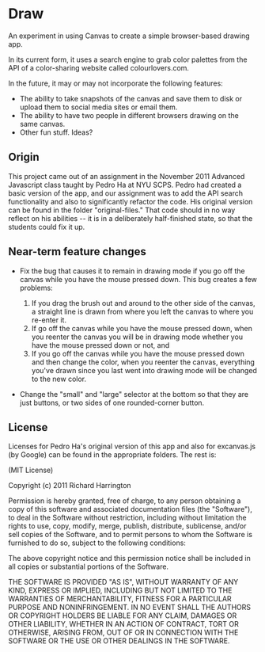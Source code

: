 # Draw

An experiment in using Canvas to create a simple browser-based drawing app.

In its current form, it uses a search engine to grab color palettes from the API of a color-sharing website called colourlovers.com. 

In the future, it may or may not incorporate the following features:

* The ability to take snapshots of the canvas and save them to disk or upload them to social media sites or email them.
* The ability to have two people in different browsers drawing on the same canvas.
* Other fun stuff. Ideas?


## Origin

This project came out of an assignment in the November 2011 Advanced Javascript class taught by Pedro Ha at NYU SCPS. Pedro had created a basic version of the app, and our assignment was to add the API search functionality and also to significantly refactor the code. His original version can be found in the folder "original-files." That code should in no way reflect on his abilities -- it is in a deliberately half-finished state, so that the students could fix it up.


## Near-term feature changes

* Fix the bug that causes it to remain in drawing mode if you go off the canvas while you have the mouse pressed down. This bug creates a few problems:
    1. If you drag the brush out and around to the other side of the canvas, a straight line is drawn from where you left the canvas to where you re-enter it. 
    2. If go off the canvas while you have the mouse pressed down, when you reenter the canvas you will be in drawing mode whether you have the mouse pressed down or not, and 
    3. If you go off the canvas while you have the mouse pressed down and then change the color, when you reenter the canvas, everything you've drawn since you last went into drawing mode will be changed to the new color.
    
* Change the "small" and "large" selector at the bottom so that they are just buttons, or two sides of one rounded-corner button.


## License

Licenses for Pedro Ha's original version of this app and also for excanvas.js (by Google) can be found in the appropriate folders. The rest is:

(MIT License)

Copyright (c) 2011 Richard Harrington

Permission is hereby granted, free of charge, to any person obtaining a copy of this software and associated documentation files (the "Software"), to deal in the Software without restriction, including without limitation the rights to use, copy, modify, merge, publish, distribute, sublicense, and/or sell copies of the Software, and to permit persons to whom the Software is furnished to do so, subject to the following conditions:

The above copyright notice and this permission notice shall be included in all copies or substantial portions of the Software.

THE SOFTWARE IS PROVIDED "AS IS", WITHOUT WARRANTY OF ANY KIND, EXPRESS OR IMPLIED, INCLUDING BUT NOT LIMITED TO THE WARRANTIES OF MERCHANTABILITY, FITNESS FOR A PARTICULAR PURPOSE AND NONINFRINGEMENT. IN NO EVENT SHALL THE AUTHORS OR COPYRIGHT HOLDERS BE LIABLE FOR ANY CLAIM, DAMAGES OR OTHER LIABILITY, WHETHER IN AN ACTION OF CONTRACT, TORT OR OTHERWISE, ARISING FROM, OUT OF OR IN CONNECTION WITH THE SOFTWARE OR THE USE OR OTHER DEALINGS IN THE SOFTWARE.
